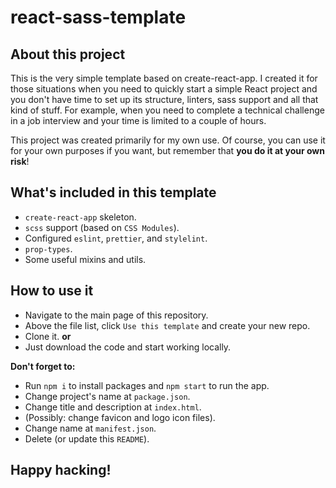 # react-sass-template

## About this project
This is the very simple template based on create-react-app. I created it for those situations when you need to quickly start a simple React project and you don't have time to set up its structure, linters, sass support and all that kind of stuff. For example, when you need to complete a technical challenge in a job interview and your time is limited to a couple of hours.

This project was created primarily for my own use. Of course, you can use it for your own purposes if you want, but remember that **you do it at your own risk**!

## What's included in this template

- `create-react-app` skeleton.
- `scss` support (based on `CSS Modules`).
- Configured `eslint`, `prettier`, and `stylelint`.
- `prop-types`.
- Some useful mixins and utils.

## How to use it

- Navigate to the main page of this repository.
- Above the file list, click `Use this template` and create your new repo.
- Clone it.
**or**
- Just download the code and start working locally.

**Don't forget to:**
- Run `npm i` to install packages and `npm start` to run the app.
- Change project's name at `package.json`.
- Change title and description at `index.html`.
- (Possibly: change favicon and logo icon files).
- Change name at `manifest.json`.
- Delete (or update this `README`).

## Happy hacking!
